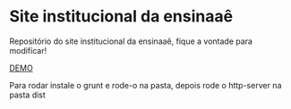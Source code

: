 # Site institucional da ensinaaê
Repositório do site institucional da ensinaaê, fique a vontade para modificar!

 [DEMO](http://ensinaae.com.br)

Para rodar instale o grunt e rode-o na pasta, depois rode o http-server na pasta dist
